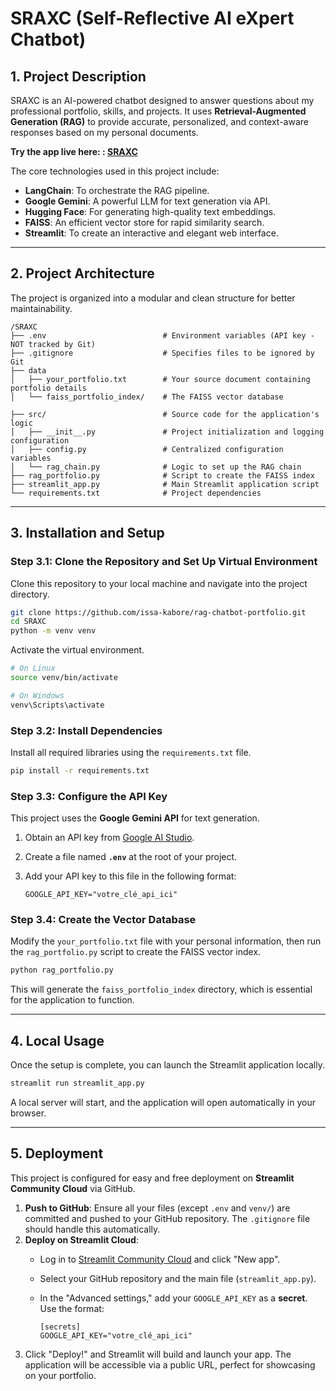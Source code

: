 # SRAXC (Self-Reflective AI eXpert Chatbot)

## 1\. Project Description

SRAXC is an AI-powered chatbot designed to answer questions about my professional portfolio, skills, and projects. It uses **Retrieval-Augmented Generation (RAG)** to provide accurate, personalized, and context-aware responses based on my personal documents.

**Try the app live here: : [SRAXC](https://rag-chatbot-portfolio-ulyvhd5kadvbnsvkmnghkp.streamlit.app/)**

The core technologies used in this project include:

  * **LangChain**: To orchestrate the RAG pipeline.
  * **Google Gemini**: A powerful LLM for text generation via API.
  * **Hugging Face**: For generating high-quality text embeddings.
  * **FAISS**: An efficient vector store for rapid similarity search.
  * **Streamlit**: To create an interactive and elegant web interface.

-----

## 2\. Project Architecture

The project is organized into a modular and clean structure for better maintainability.

```
/SRAXC
├── .env                          # Environment variables (API key - NOT tracked by Git)
├── .gitignore                    # Specifies files to be ignored by Git
├── data
│   ├── your_portfolio.txt        # Your source document containing portfolio details
│   └── faiss_portfolio_index/    # The FAISS vector database

├── src/                          # Source code for the application's logic
│   ├── __init__.py               # Project initialization and logging configuration
│   ├── config.py                 # Centralized configuration variables
│   └── rag_chain.py              # Logic to set up the RAG chain
├── rag_portfolio.py              # Script to create the FAISS index
├── streamlit_app.py              # Main Streamlit application script
└── requirements.txt              # Project dependencies
```

-----

## 3\. Installation and Setup

### Step 3.1: Clone the Repository and Set Up Virtual Environment

Clone this repository to your local machine and navigate into the project directory.

```bash
git clone https://github.com/issa-kabore/rag-chatbot-portfolio.git
cd SRAXC
python -m venv venv
```

Activate the virtual environment.

```bash
# On Linux
source venv/bin/activate

# On Windows
venv\Scripts\activate
```

### Step 3.2: Install Dependencies

Install all required libraries using the `requirements.txt` file.

```bash
pip install -r requirements.txt
```

### Step 3.3: Configure the API Key

This project uses the **Google Gemini API** for text generation.

1.  Obtain an API key from [Google AI Studio](https://aistudio.google.com/app/apikey).

2.  Create a file named **`.env`** at the root of your project.

3.  Add your API key to this file in the following format:

    ```
    GOOGLE_API_KEY="votre_clé_api_ici"
    ```

### Step 3.4: Create the Vector Database

Modify the `your_portfolio.txt` file with your personal information, then run the `rag_portfolio.py` script to create the FAISS vector index.

```bash
python rag_portfolio.py
```

This will generate the `faiss_portfolio_index` directory, which is essential for the application to function.

-----

## 4\. Local Usage

Once the setup is complete, you can launch the Streamlit application locally.

```bash
streamlit run streamlit_app.py
```

A local server will start, and the application will open automatically in your browser.

-----

## 5\. Deployment

This project is configured for easy and free deployment on **Streamlit Community Cloud** via GitHub.

1.  **Push to GitHub**: Ensure all your files (except `.env` and `venv/`) are committed and pushed to your GitHub repository. The `.gitignore` file should handle this automatically.
2.  **Deploy on Streamlit Cloud**:
      - Log in to [Streamlit Community Cloud](https://streamlit.io/cloud) and click "New app".

      - Select your GitHub repository and the main file (`streamlit_app.py`).

      - In the "Advanced settings," add your `GOOGLE_API_KEY` as a **secret**. Use the format:

        ```
        [secrets]
        GOOGLE_API_KEY="votre_clé_api_ici"
        ```
3.  Click "Deploy\!" and Streamlit will build and launch your app. The application will be accessible via a public URL, perfect for showcasing on your portfolio.